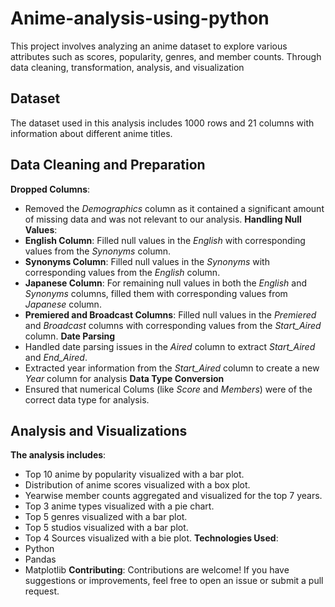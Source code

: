 # Anime-analysis-using-python
This project involves analyzing an anime dataset to explore various attributes such as scores, popularity, genres, and member counts. Through data cleaning, transformation, analysis, and visualization
## Dataset
The dataset used in this analysis includes 1000 rows and 21 columns with information about different anime titles.
## Data Cleaning and Preparation
**Dropped Columns**:
- Removed the *Demographics* column as it contained a significant amount of missing data and was not relevant to our analysis.
**Handling Null Values**:
- **English Column**: Filled null values in the *English* with corresponding values from the *Synonyms* column.
- **Synonyms Column**: Filled null values in the *Synonyms* with corresponding values from the *English* column.
- **Japanese Column**: For remaining null values in both the *English* and *Synonyms* columns, filled them with corresponding values from *Japanese* column.
- **Premiered and Broadcast Columns**: Filled null values in the *Premiered* and *Broadcast* columns with corresponding values from the *Start_Aired* column.
**Date Parsing**
- Handled date parsing issues in the *Aired* column to extract *Start_Aired* and *End_Aired*.
- Extracted year information from the *Start_Aired* column to create a new *Year* column for analysis
**Data Type Conversion**
- Ensured that numerical Colums (like *Score* and *Members*) were of the correct data type for analysis.
## Analysis and Visualizations
**The analysis includes**:
- Top 10 anime by popularity visualized with a bar plot.
- Distribution of anime scores visualized with a box plot.
- Yearwise member counts aggregated and visualized for the top 7 years.
- Top 3 anime types visualized with a pie chart.
- Top 5 genres visualized with a bar plot.
- Top 5 studios visualized with a bar plot.
- Top 4 Sources visualized with a bie plot.
**Technologies Used**:
- Python
- Pandas
- Matplotlib
**Contributing**:
Contributions are welcome! If you have suggestions or improvements, feel free to open an issue or submit a pull request.
